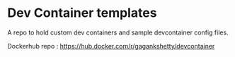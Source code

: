 # Dev Container templates
A repo to hold custom dev containers and sample devcontainer config files. 

Dockerhub repo : https://hub.docker.com/r/gagankshetty/devcontainer